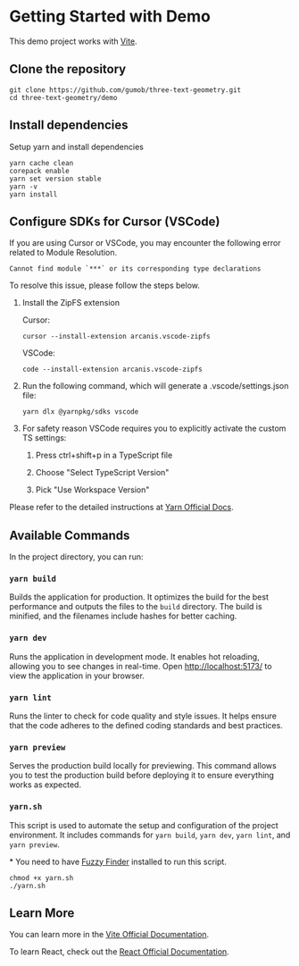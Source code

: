 # Getting Started with Demo

This demo project works with [Vite](https://github.com/vitejs/vite).

## Clone the repository

```
git clone https://github.com/gumob/three-text-geometry.git
cd three-text-geometry/demo
```

## Install dependencies

Setup yarn and install dependencies

```
yarn cache clean
corepack enable
yarn set version stable
yarn -v
yarn install
```

## Configure SDKs for Cursor (VSCode)

If you are using Cursor or VSCode, you may encounter the following error related to Module Resolution.

```log
Cannot find module `***` or its corresponding type declarations
```

To resolve this issue, please follow the steps below.

1) Install the ZipFS extension

    Cursor:

    ```
    cursor --install-extension arcanis.vscode-zipfs
    ```

    VSCode:

    ```
    code --install-extension arcanis.vscode-zipfs
    ```

2) Run the following command, which will generate a .vscode/settings.json file:

    ```
    yarn dlx @yarnpkg/sdks vscode
    ```

3) For safety reason VSCode requires you to explicitly activate the custom TS settings:

    1) Press ctrl+shift+p in a TypeScript file
    
    2) Choose "Select TypeScript Version"

    3) Pick "Use Workspace Version"

Please refer to the detailed instructions at [Yarn Official Docs](https://yarnpkg.com/getting-started/editor-sdks#vscode).

## Available Commands

In the project directory, you can run:

### `yarn build`
Builds the application for production. It optimizes the build for the best performance and outputs the files to the `build` directory. The build is minified, and the filenames include hashes for better caching.

### `yarn dev`
Runs the application in development mode. It enables hot reloading, allowing you to see changes in real-time. Open [http://localhost:5173/](http://localhost:5173/) to view the application in your browser.

### `yarn lint`
Runs the linter to check for code quality and style issues. It helps ensure that the code adheres to the defined coding standards and best practices.

### `yarn preview`
Serves the production build locally for previewing. This command allows you to test the production build before deploying it to ensure everything works as expected.


### `yarn.sh`

This script is used to automate the setup and configuration of the project environment. It includes commands for `yarn build`, `yarn dev`, `yarn lint`, and `yarn preview`.

\* You need to have [Fuzzy Finder](https://github.com/junegunn/fzf) installed to run this script.

```
chmod +x yarn.sh
./yarn.sh
```


## Learn More

You can learn more in the [Vite Official Documentation](https://vitejs.dev/guide/).

To learn React, check out the [React Official Documentation](https://react.dev/reference/react).
